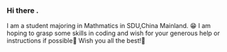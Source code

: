 ### Hi there .
I am a student majoring in Mathmatics in SDU,China Mainland. 😁
I am hoping to grasp some skills in coding and wish for your generous help or instructions if possible👋
Wish you all the best!👻

<!--
**Lixiuyin/Lixiuyin** is a ✨ _special_ ✨ repository because its `README.md` (this file) appears on your GitHub profile.

Here are some ideas to get you started:

- 🔭 I’m currently working on ...
- 🌱 I’m currently learning ...
- 👯 I’m looking to collaborate on ...
- 🤔 I’m looking for help with ...
- 💬 Ask me about ...
- 📫 How to reach me: ...
- 😄 Pronouns: ...
- ⚡ Fun fact: ...
-->
